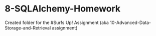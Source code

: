 # 8-SQLAlchemy-Homework
Created folder for the #Surfs Up! Assignment (aka 10-Advanced-Data-Storage-and-Retrieval assignment)
